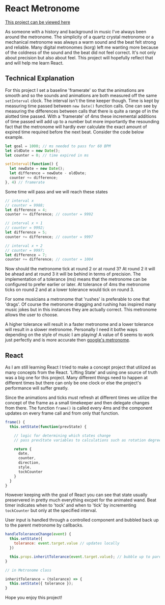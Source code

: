 # React Metronome

[This project can be viewed here](https://njmyers.github.io/react-metronome/)

As someone with a history and background in music I've always been around the metronome. The simplicity of a quartz crystal metronome or a mechanical metronome was always a warm sound and the beat felt strong and reliable. Many digital metronomes (korg) left me wanting more because of the coldness of the sound and the beat did not feel correct. It's not only about precision but also about feel. This project will hopefully reflect that and will help me learn React.

## Technical Explanation

For this project I set a baseline 'framerate' so that the animations are smooth and so the sounds and animations are both measured off the same `setInterval` clock. The interval isn't the time keeper though. Time is kept by measuring time passed between `new Date()` function calls. One can see by measuring the differences between calls that there is quite a range of in the alotted time passed. With a 'framerate' of 4ms these incremental additions of time passed will add up to a number but more importantly the resounding fact that the metronome will hardly ever calculate the exact amount of expired time required before the next beat. Consider the code below example.

```JavaScript
let goal = 1000; // ms needed to pass for 60 BPM
let oldDate = new Date();
let counter = 0; // time expired in ms

setInterval(function() {
  let newDate = new Date();
  let difference = newDate - oldDate;
  counter += difference;
}, 4) // framerate
```
Some time will pass and we will reach these states

```JavaScript
// interval x 
// counter = 9988;
let difference = 4;
counter += difference; // counter = 9992

// interval x + 1
// counter = 9992;
let difference = 5;
counter += difference; // counter = 9997

// interval x + 2
// counter = 9997;
let difference = 7;
counter += difference; // counter = 1004
```
Now should the metronome tick at round 2 or at round 3? At round 2 it will be ahead and at round 3 it will be behind in terms of precision. The implementation of a tolerance (ms) means that the metronome can be configured to prefer earlier or later. At tolerance of 4ms the metronome ticks on round 2 and at a lower tolerance would tick on round 3.

For some musicians a metronome that 'rushes' is preferable to one that 'drags'. Of course the metronome dragging and rushing has inspired many music jokes but in this instances they are actually correct. This metronome allows the user to choose.

A higher tolerance will result in a faster metronome and a lower tolerance will result in a slower metronome. Personally I need it bothe ways depending on the style of music I am playing! A value of 6 seems to work just perfectly and is more accurate then [google's metronome](https://www.google.com/search?q=metronome).

## React

As I am still learning React I tried to make a concept project that utilized as many concepts from the React. 'Lifting State' and using one source of truth was a big one for this project. Many different things need to happen at different times but there can only be one clock or else the project's performance will suffer greatly.

Since the animations and ticks must refresh at different times we utilize the concept of the frame as a small timekeeper and then delegate changes from there. The function `frame()` is called every 4ms and the component updates on every frame call and from only that function.

```JavaScript
frame() {
  this.setState(function(prevState) {

    // logic for determining which states change
    // pass prevState variables to calculations such as rotation degrees etc...

    return {
      date,
      counter,
      direction,
      style,
      tockCounter
    }
  }
}
```

However keeping with the goal of React you can see that state usually preservered in pretty much everything excpet for the animated wand. Beat timer indicates when to 'tock' and when to 'tick' by incrementing `tockCounter` but only at the specified interval.

User input is handled through a controlled component and bubbled back up to the parent metronome by callbacks.

```JavaScript
handleToleranceChange(event) {
  this.setState({
    tolerance: event.target.value // updates locally
  })

  this.props.inheritTolerance(event.target.value); // bubble up to parent Metronome
}

// in Metronome class

inheritTolerance = (tolerance) => {
  this.setState({ tolerance });
}

```

Hope you enjoy this project!